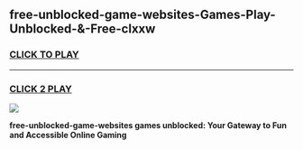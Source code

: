 
## free-unblocked-game-websites-Games-Play-Unblocked-&-Free-clxxw
<h3>
<a href="https://premium76.site?title=free-unblocked-game-websites&ref=24A">CLICK TO PLAY</a></h3>
<hr>

<h3>
<a href="https://premium76.site?title=free-unblocked-game-websites&ref=24A">CLICK 2 PLAY</a>
  
</h3>

<a href="https://premium76.site?title=free-unblocked-game-websites&ref=24A"><img src="https://clearcache.store/games.png"></a>


**free-unblocked-game-websites games unblocked: Your Gateway to Fun and Accessible Online Gaming**
